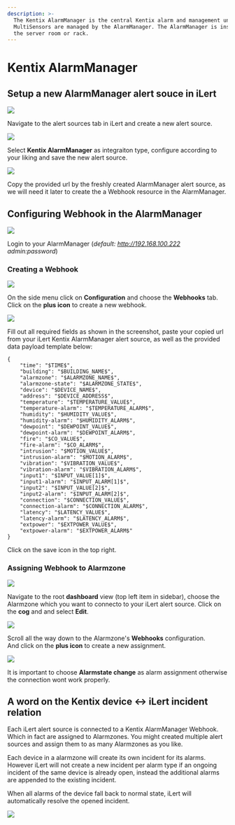 ```yaml
---
description: >-
  The Kentix AlarmManager is the central Kentix alarm and management unit.
  MultiSensors are managed by the AlarmManager. The AlarmManager is installed in
  the server room or rack.
---
```


# Kentix AlarmManager

## Setup a new AlarmManager alert souce in iLert

![](../.gitbook/assets/screenshot-2020-08-19-at-10.13.37.png)

Navigate to the alert sources tab in iLert and create a new alert source.

![](../.gitbook/assets/screenshot-2020-08-19-at-10.14.41.png)

Select **Kentix AlarmManager** as integraiton type, configure according to your liking and save the new alert source.

![](../.gitbook/assets/screenshot-2020-08-19-at-10.15.46.png)

Copy the provided url by the freshly created AlarmManager alert source, as we will need it later to create the a Webhook resource in the AlarmManager.

## Configuring Webhook in the AlarmManager

![](../.gitbook/assets/screenshot-2020-07-31-at-19.15.10.png)

Login to your AlarmManager \(_default: http://192.168.100.222 admin:password_\)

### Creating a Webhook

![](../.gitbook/assets/screenshot-2020-07-31-at-19.16.46.png)

On the side menu click on **Configuration** and choose the **Webhooks** tab.  
Click on the **plus icon** to create a new webhook.

![](../.gitbook/assets/screenshot-2020-07-31-at-19.18.40.png)

Fill out all required fields as shown in the screenshot, paste your copied url from your iLert Kentix AlarmManager alert source, as well as the provided data payload template below:

```text
{
    "time": "$TIME$",
    "building": "$BUILDING_NAME$",
    "alarmzone": "$ALARMZONE_NAME$",
    "alarmzone-state": "$ALARMZONE_STATE$",
    "device": "$DEVICE_NAME$",
    "address": "$DEVICE_ADDRESS$",
    "temperature": "$TEMPERATURE_VALUE$",
    "temperature-alarm": "$TEMPERATURE_ALARM$",
    "humidity": "$HUMIDITY_VALUE$",
    "humidity-alarm": "$HUMIDITY_ALARM$",
    "dewpoint": "$DEWPOINT_VALUE$",
    "dewpoint-alarm": "$DEWPOINT_ALARM$",
    "fire": "$CO_VALUE$",
    "fire-alarm": "$CO_ALARM$",
    "intrusion": "$MOTION_VALUE$",
    "intrusion-alarm": "$MOTION_ALARM$",
    "vibration": "$VIBRATION_VALUE$",
    "vibration-alarm": "$VIBRATION_ALARM$",
    "input1": "$INPUT_VALUE[1]$",
    "input1-alarm": "$INPUT_ALARM[1]$",
    "input2": "$INPUT_VALUE[2]$",
    "input2-alarm": "$INPUT_ALARM[2]$",
    "connection": "$CONNECTION_VALUE$",
    "connection-alarm": "$CONNECTION_ALARM$",
    "latency": "$LATENCY_VALUE$",
    "latency-alarm": "$LATENCY_ALARM$",
    "extpower": "$EXTPOWER_VALUE$",
    "extpower-alarm": "$EXTPOWER_ALARM$"
}
```

Click on the save icon in the top right.

### Assigning Webhook to Alarmzone

![](../.gitbook/assets/screenshot-2020-07-31-at-19.19.39.png)

Navigate to the root **dashboard** view \(top left item in sidebar\), choose the Alarmzone which you want to connecto to your iLert alert source. Click on the **cog** and and select **Edit**.

![](../.gitbook/assets/screenshot-2020-08-18-at-15.14.12.png)

Scroll all the way down to the Alarmzone's **Webhooks** configuration.  
And click on the **plus icon** to create a new assignment.

![](../.gitbook/assets/screenshot-2020-08-18-at-15.14.17%20%281%29.png)

It is important to choose **Alarmstate change** as alarm assignment otherwise the connection wont work properly.

## A word on the Kentix device &lt;-&gt; iLert incident relation

Each iLert alert source is connected to a Kentix AlarmManager Webhook.  
Which in fact are assigned to Alarmzones. You might created multiple alert sources and assign them to as many Alarmzones as you like.  
  
Each device in a alarmzone will create its own incident for its alarms.  
However iLert will not create a new incident per alarm type if an ongoing incident of the same device is already open, instead the additional alarms are appended to the existing incident.

When all alarms of the device fall back to normal state, iLert will automatically resolve the opened incident.

![](../.gitbook/assets/screenshot-2020-08-18-at-17.18.47.png)







